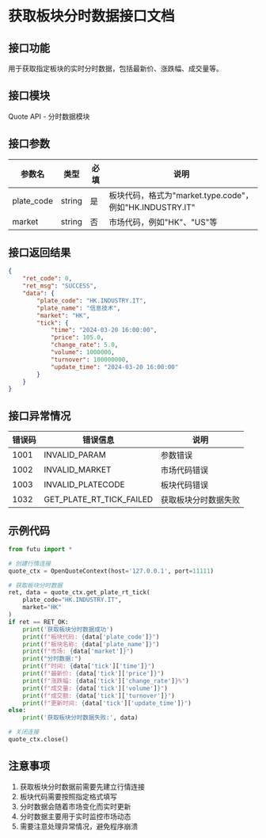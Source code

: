 # 获取板块分时数据接口文档

## 接口功能
用于获取指定板块的实时分时数据，包括最新价、涨跌幅、成交量等。

## 接口模块
Quote API - 分时数据模块

## 接口参数
| 参数名 | 类型 | 必填 | 说明 |
|--------|------|------|------|
| plate_code | string | 是 | 板块代码，格式为"market.type.code"，例如"HK.INDUSTRY.IT" |
| market | string | 否 | 市场代码，例如"HK"、"US"等 |

## 接口返回结果
```json
{
    "ret_code": 0,
    "ret_msg": "SUCCESS",
    "data": {
        "plate_code": "HK.INDUSTRY.IT",
        "plate_name": "信息技术",
        "market": "HK",
        "tick": {
            "time": "2024-03-20 16:00:00",
            "price": 105.0,
            "change_rate": 5.0,
            "volume": 1000000,
            "turnover": 100000000,
            "update_time": "2024-03-20 16:00:00"
        }
    }
}
```

## 接口异常情况
| 错误码 | 错误信息 | 说明 |
|--------|----------|------|
| 1001 | INVALID_PARAM | 参数错误 |
| 1002 | INVALID_MARKET | 市场代码错误 |
| 1003 | INVALID_PLATECODE | 板块代码错误 |
| 1032 | GET_PLATE_RT_TICK_FAILED | 获取板块分时数据失败 |

## 示例代码
```python
from futu import *

# 创建行情连接
quote_ctx = OpenQuoteContext(host='127.0.0.1', port=11111)

# 获取板块分时数据
ret, data = quote_ctx.get_plate_rt_tick(
    plate_code="HK.INDUSTRY.IT",
    market="HK"
)
if ret == RET_OK:
    print('获取板块分时数据成功')
    print(f"板块代码: {data['plate_code']}")
    print(f"板块名称: {data['plate_name']}")
    print(f"市场: {data['market']}")
    print("分时数据:")
    print(f"时间: {data['tick']['time']}")
    print(f"最新价: {data['tick']['price']}")
    print(f"涨跌幅: {data['tick']['change_rate']}%")
    print(f"成交量: {data['tick']['volume']}")
    print(f"成交额: {data['tick']['turnover']}")
    print(f"更新时间: {data['tick']['update_time']}")
else:
    print('获取板块分时数据失败:', data)

# 关闭连接
quote_ctx.close()
```

## 注意事项
1. 获取板块分时数据前需要先建立行情连接
2. 板块代码需要按照指定格式填写
3. 分时数据会随着市场变化而实时更新
4. 分时数据主要用于实时监控市场动态
5. 需要注意处理异常情况，避免程序崩溃 